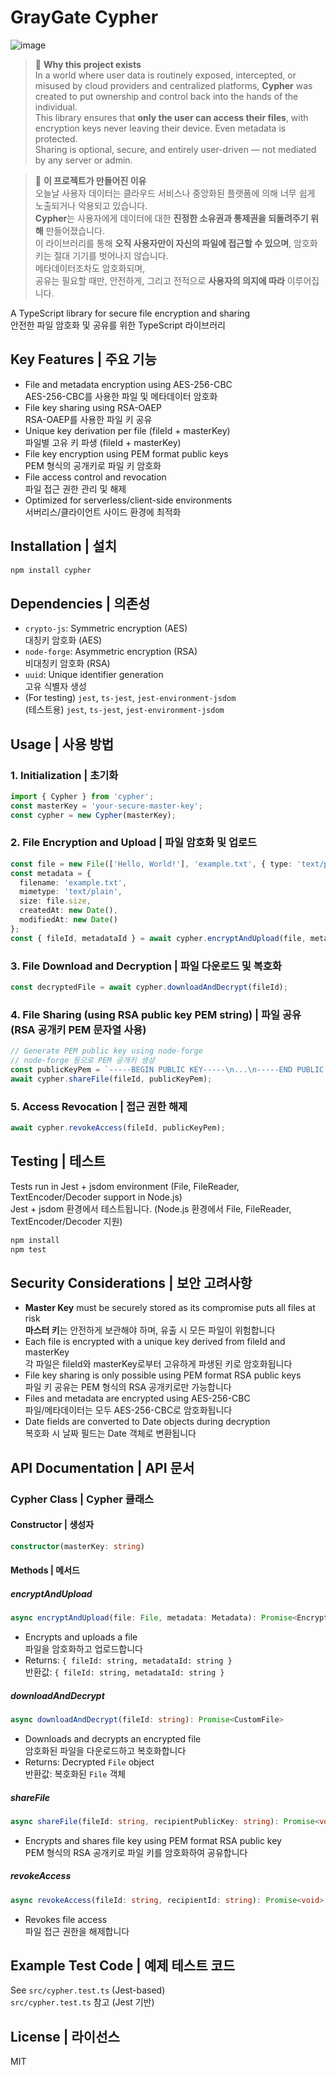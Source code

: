 # GrayGate Cypher

![image](https://github.com/user-attachments/assets/e3479829-bf37-4fa6-847b-5fb4b84b1181)

> 🔐 **Why this project exists**  
> In a world where user data is routinely exposed, intercepted, or misused by cloud providers and centralized platforms, **Cypher** was created to put ownership and control back into the hands of the individual.  
> This library ensures that **only the user can access their files**, with encryption keys never leaving their device. Even metadata is protected.  
> Sharing is optional, secure, and entirely user-driven — not mediated by any server or admin.

> 🔐 **이 프로젝트가 만들어진 이유**  
> 오늘날 사용자 데이터는 클라우드 서비스나 중앙화된 플랫폼에 의해 너무 쉽게 노출되거나 악용되고 있습니다.  
> **Cypher**는 사용자에게 데이터에 대한 **진정한 소유권과 통제권을 되돌려주기 위해** 만들어졌습니다.  
> 이 라이브러리를 통해 **오직 사용자만이 자신의 파일에 접근할 수 있으며**, 암호화 키는 절대 기기를 벗어나지 않습니다.  
> 메타데이터조차도 암호화되며,  
> 공유는 필요할 때만, 안전하게, 그리고 전적으로 **사용자의 의지에 따라** 이루어집니다.

A TypeScript library for secure file encryption and sharing  
안전한 파일 암호화 및 공유를 위한 TypeScript 라이브러리

## Key Features | 주요 기능
- File and metadata encryption using AES-256-CBC  
  AES-256-CBC를 사용한 파일 및 메타데이터 암호화
- File key sharing using RSA-OAEP  
  RSA-OAEP를 사용한 파일 키 공유
- Unique key derivation per file (fileId + masterKey)  
  파일별 고유 키 파생 (fileId + masterKey)
- File key encryption using PEM format public keys  
  PEM 형식의 공개키로 파일 키 암호화
- File access control and revocation  
  파일 접근 권한 관리 및 해제
- Optimized for serverless/client-side environments  
  서버리스/클라이언트 사이드 환경에 최적화

## Installation | 설치

```bash
npm install cypher
```

## Dependencies | 의존성
- `crypto-js`: Symmetric encryption (AES)  
  대칭키 암호화 (AES)
- `node-forge`: Asymmetric encryption (RSA)  
  비대칭키 암호화 (RSA)
- `uuid`: Unique identifier generation  
  고유 식별자 생성
- (For testing) `jest`, `ts-jest`, `jest-environment-jsdom`  
  (테스트용) `jest`, `ts-jest`, `jest-environment-jsdom`

## Usage | 사용 방법

### 1. Initialization | 초기화
```typescript
import { Cypher } from 'cypher';
const masterKey = 'your-secure-master-key';
const cypher = new Cypher(masterKey);
```

### 2. File Encryption and Upload | 파일 암호화 및 업로드
```typescript
const file = new File(['Hello, World!'], 'example.txt', { type: 'text/plain' });
const metadata = {
  filename: 'example.txt',
  mimetype: 'text/plain',
  size: file.size,
  createdAt: new Date(),
  modifiedAt: new Date()
};
const { fileId, metadataId } = await cypher.encryptAndUpload(file, metadata);
```

### 3. File Download and Decryption | 파일 다운로드 및 복호화
```typescript
const decryptedFile = await cypher.downloadAndDecrypt(fileId);
```

### 4. File Sharing (using RSA public key PEM string) | 파일 공유 (RSA 공개키 PEM 문자열 사용)
```typescript
// Generate PEM public key using node-forge
// node-forge 등으로 PEM 공개키 생성
const publicKeyPem = `-----BEGIN PUBLIC KEY-----\n...\n-----END PUBLIC KEY-----`;
await cypher.shareFile(fileId, publicKeyPem);
```

### 5. Access Revocation | 접근 권한 해제
```typescript
await cypher.revokeAccess(fileId, publicKeyPem);
```

## Testing | 테스트

Tests run in Jest + jsdom environment (File, FileReader, TextEncoder/Decoder support in Node.js)  
Jest + jsdom 환경에서 테스트됩니다. (Node.js 환경에서 File, FileReader, TextEncoder/Decoder 지원)

```bash
npm install
npm test
```

## Security Considerations | 보안 고려사항
- **Master Key** must be securely stored as its compromise puts all files at risk  
  **마스터 키**는 안전하게 보관해야 하며, 유출 시 모든 파일이 위험합니다
- Each file is encrypted with a unique key derived from fileId and masterKey  
  각 파일은 fileId와 masterKey로부터 고유하게 파생된 키로 암호화됩니다
- File key sharing is only possible using PEM format RSA public keys  
  파일 키 공유는 PEM 형식의 RSA 공개키로만 가능합니다
- Files and metadata are encrypted using AES-256-CBC  
  파일/메타데이터는 모두 AES-256-CBC로 암호화됩니다
- Date fields are converted to Date objects during decryption  
  복호화 시 날짜 필드는 Date 객체로 변환됩니다

## API Documentation | API 문서

### Cypher Class | Cypher 클래스

#### Constructor | 생성자
```typescript
constructor(masterKey: string)
```

#### Methods | 메서드

##### encryptAndUpload
```typescript
async encryptAndUpload(file: File, metadata: Metadata): Promise<EncryptedUploadResult>
```
- Encrypts and uploads a file  
  파일을 암호화하고 업로드합니다
- Returns: `{ fileId: string, metadataId: string }`  
  반환값: `{ fileId: string, metadataId: string }`

##### downloadAndDecrypt
```typescript
async downloadAndDecrypt(fileId: string): Promise<CustomFile>
```
- Downloads and decrypts an encrypted file  
  암호화된 파일을 다운로드하고 복호화합니다
- Returns: Decrypted `File` object  
  반환값: 복호화된 `File` 객체

##### shareFile
```typescript
async shareFile(fileId: string, recipientPublicKey: string): Promise<void>
```
- Encrypts and shares file key using PEM format RSA public key  
  PEM 형식의 RSA 공개키로 파일 키를 암호화하여 공유합니다

##### revokeAccess
```typescript
async revokeAccess(fileId: string, recipientId: string): Promise<void>
```
- Revokes file access  
  파일 접근 권한을 해제합니다

## Example Test Code | 예제 테스트 코드

See `src/cypher.test.ts` (Jest-based)  
`src/cypher.test.ts` 참고 (Jest 기반)

## License | 라이선스

MIT 

